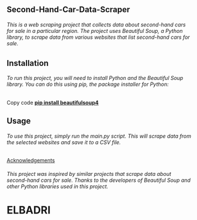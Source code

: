 <h2> Second-Hand-Car-Data-Scraper </h2>
<h6>This is a web scraping project that collects data about second-hand cars for sale in a particular region. The project uses Beautiful Soup, a Python library, to scrape data from various websites that list second-hand cars for sale.
</h6>
<h2>Installation</h2>
<h6>To run this project, you will need to install Python and the Beautiful Soup library. You can do this using pip, the package installer for Python:
</h6>
Copy code
<strong><u>pip install beautifulsoup4</u></strong>
<h2>Usage</h2>
<H6>To use this project, simply run the main.py script. This will scrape data from the selected websites and save it to a CSV file.
</H6>


<u>Acknowledgements</u><br>
<h6>This project was inspired by similar projects that scrape data about second-hand cars for sale. Thanks to the developers of Beautiful Soup and other Python libraries used in this project.
</h6>

<h1>ELBADRI</h1>